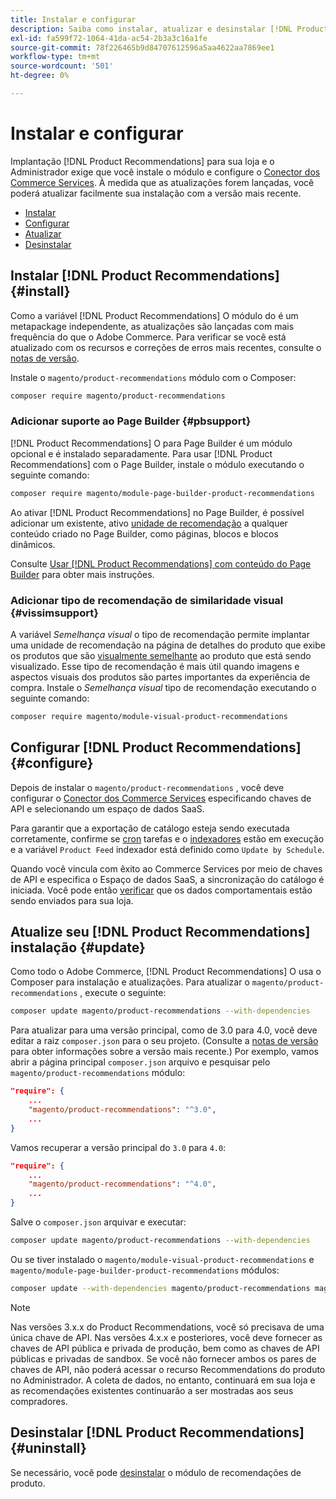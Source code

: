```yaml
---
title: Instalar e configurar
description: Saiba como instalar, atualizar e desinstalar [!DNL Product Recommendations].
exl-id: fa599f72-1064-41da-ac54-2b3a3c16a1fe
source-git-commit: 78f226465b9d84707612596a5aa4622aa7869ee1
workflow-type: tm+mt
source-wordcount: '501'
ht-degree: 0%

---
```


# Instalar e configurar

Implantação [!DNL Product Recommendations] para sua loja e o Administrador exige que você instale o módulo e configure o [Conector dos Commerce Services](../landing/saas.md). À medida que as atualizações forem lançadas, você poderá atualizar facilmente sua instalação com a versão mais recente.

- [Instalar](#install)
- [Configurar](#configure)
- [Atualizar](#update)
- [Desinstalar](#uninstall)

## Instalar [!DNL Product Recommendations] {#install}

Como a variável [!DNL Product Recommendations] O módulo do é um metapackage independente, as atualizações são lançadas com mais frequência do que o Adobe Commerce. Para verificar se você está atualizado com os recursos e correções de erros mais recentes, consulte o [notas de versão](release-notes.md).

Instale o `magento/product-recommendations` módulo com o Composer:

```bash
composer require magento/product-recommendations
```

### Adicionar suporte ao Page Builder {#pbsupport}

[!DNL Product Recommendations] O para Page Builder é um módulo opcional e é instalado separadamente. Para usar [!DNL Product Recommendations] com o Page Builder, instale o módulo executando o seguinte comando:

```bash
composer require magento/module-page-builder-product-recommendations
```

Ao ativar [!DNL Product Recommendations] no Page Builder, é possível adicionar um existente, ativo [unidade de recomendação](https://experienceleague.adobe.com/docs/commerce-admin/page-builder/add-content/recommendations.html) a qualquer conteúdo criado no Page Builder, como páginas, blocos e blocos dinâmicos.

Consulte [Usar [!DNL Product Recommendations] com conteúdo do Page Builder](page-builder.md) para obter mais instruções.

### Adicionar tipo de recomendação de similaridade visual {#vissimsupport}

A variável _Semelhança visual_ o tipo de recomendação permite implantar uma unidade de recomendação na página de detalhes do produto que exibe os produtos que são [visualmente semelhante](type.md#visualsim) ao produto que está sendo visualizado. Esse tipo de recomendação é mais útil quando imagens e aspectos visuais dos produtos são partes importantes da experiência de compra. Instale o _Semelhança visual_ tipo de recomendação executando o seguinte comando:

```bash
composer require magento/module-visual-product-recommendations
```

## Configurar [!DNL Product Recommendations] {#configure}

Depois de instalar o `magento/product-recommendations` , você deve configurar o [Conector dos Commerce Services](https://experienceleague.adobe.com/docs/commerce-admin/config/services/saas.html) especificando chaves de API e selecionando um espaço de dados SaaS.

Para garantir que a exportação de catálogo esteja sendo executada corretamente, confirme se [cron](https://experienceleague.adobe.com/docs/commerce-operations/configuration-guide/cli/configure-cron-jobs.html) tarefas e o [indexadores](https://experienceleague.adobe.com/docs/commerce-operations/configuration-guide/cli/manage-indexers.html) estão em execução e a variável `Product Feed` indexador está definido como `Update by Schedule`.

Quando você vincula com êxito ao Commerce Services por meio de chaves de API e especifica o Espaço de dados SaaS, a sincronização do catálogo é iniciada. Você pode então [verificar](verify.md) que os dados comportamentais estão sendo enviados para sua loja.

## Atualize seu [!DNL Product Recommendations] instalação {#update}

Como todo o Adobe Commerce, [!DNL Product Recommendations] O usa o Composer para instalação e atualizações. Para atualizar o `magento/product-recommendations` , execute o seguinte:

```bash
composer update magento/product-recommendations --with-dependencies
```

Para atualizar para uma versão principal, como de 3.0 para 4.0, você deve editar a raiz `composer.json` para o seu projeto. (Consulte a [notas de versão](release-notes.md) para obter informações sobre a versão mais recente.) Por exemplo, vamos abrir a página principal `composer.json` arquivo e pesquisar pelo `magento/product-recommendations` módulo:

```json
"require": {
    ...
    "magento/product-recommendations": "^3.0",
    ...
}
```

Vamos recuperar a versão principal do `3.0` para `4.0`:

```json
"require": {
    ...
    "magento/product-recommendations": "^4.0",
    ...
}
```

Salve o `composer.json` arquivar e executar:

```bash
composer update magento/product-recommendations --with-dependencies
```

Ou se tiver instalado o `magento/module-visual-product-recommendations` e `magento/module-page-builder-product-recommendations` módulos:

```bash
composer update --with-dependencies magento/product-recommendations magento/module-visual-product-recommendations magento/module-page-builder-product-recommendations
```

>[!NOTE]
>
> Nas versões 3.x.x do Product Recommendations, você só precisava de uma única chave de API. Nas versões 4.x.x e posteriores, você deve fornecer as chaves de API pública e privada de produção, bem como as chaves de API públicas e privadas de sandbox. Se você não fornecer ambos os pares de chaves de API, não poderá acessar o recurso Recommendations do produto no Administrador. A coleta de dados, no entanto, continuará em sua loja e as recomendações existentes continuarão a ser mostradas aos seus compradores.

## Desinstalar [!DNL Product Recommendations] {#uninstall}

Se necessário, você pode [desinstalar](https://experienceleague.adobe.com/docs/commerce-operations/installation-guide/tutorials/uninstall-modules.html) o módulo de recomendações de produto.
